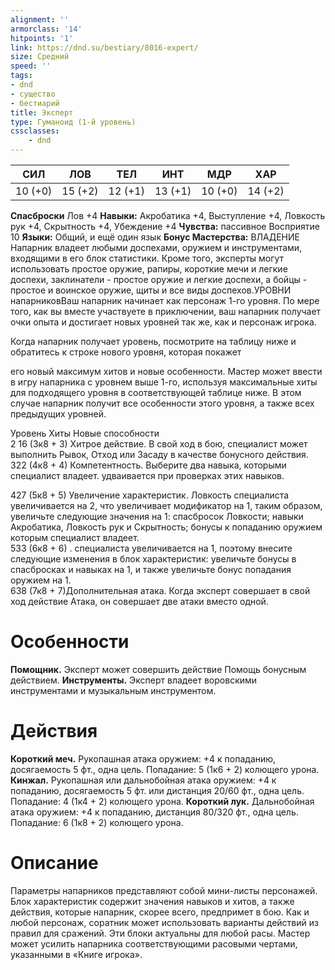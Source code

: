 ```yaml
---
alignment: ''
armorclass: '14'
hitpoints: '1'
link: https://dnd.su/bestiary/8016-expert/
size: Средний
speed: ''
tags:
- dnd
- существо
- бестиарий
title: Эксперт
type: Гуманоид (1-й уровень)
cssclasses:
    - dnd
---
```



| СИЛ | ЛОВ | ТЕЛ | ИНТ | МДР | ХАР |
|---|---|---|---|---|---|
| 10 (+0) | 15 (+2) | 12 (+1) | 13 (+1) | 10 (+0) | 14 (+2) |
**Спасброски** Лов +4
**Навыки:** Акробатика +4, Выступление +4, Ловкость рук +4, Скрытность +4, Убеждение +4
**Чувства:** пассивное Восприятие 10
**Языки:** Общий, и ещё один язык
**Бонус Мастерства:** ВЛАДЕНИЕ 
Напарник владеет любыми доспехами, оружием и инструментами, входящими в его блок статистики. Кроме того, эксперты могут использовать простое оружие, рапиры, короткие мечи и легкие доспехи, заклинатели - простое оружие и легкие доспехи, а бойцы - простое и воинское оружие, щиты и все виды доспехов.УРОВНИ напарниковВаш напарник начинает как персонаж 1-го уровня. По мере того, как вы вместе участвуете в приключении, ваш напарник получает очки опыта и достигает новых уровней так же, как и персонаж игрока.

Когда напарник получает уровень, посмотрите на таблицу ниже и обратитесь к строке нового уровня, которая покажет

его новый максимум хитов и новые особенности. Мастер может ввести в игру напарника с уровнем выше 1-го, используя максимальные хиты для подходящего уровня в соответствующей таблице ниже. В этом случае напарник получит все особенности этого уровня, а также всех предыдущих уровней.


Уровень  Хиты Новые способности  
2 16 (3к8 + 3) Хитрое действие. В свой ход в бою, специалист может выполнить Рывок, Отход или Засаду в качестве бонусного действия.  
322 (4к8 + 4)  Компетентность. Выберите два навыка, которыми специалист владеет.  удваивается при проверках этих навыков.

  
427 (5к8 + 5)  Увеличение характеристик. Ловкость специалиста увеличивается на 2, что увеличивает модификатор на 1, таким образом, увеличьте следующие значения на 1: спасбросок Ловкости; навыки Акробатика, Ловкость рук и Скрытность; бонусы к попаданию оружием которым специалист владеет.  
533 (6к8 + 6) .  специалиста увеличивается на 1, поэтому внесите следующие изменения в блок характеристик: увеличьте бонусы в спасбросках и навыках на 1, и также увеличьте бонус попадания оружием на 1.  
638 (7к8 + 7)Дополнительная атака. Когда эксперт совершает в свой ход действие Атака, он совершает две атаки вместо одной.


# Особенности
**Помощник.** Эксперт может совершить действие Помощь бонусным действием.
**Инструменты.** Эксперт владеет воровскими инструментами и музыкальным инструментом.


# Действия
**Короткий меч.** Рукопашная атака оружием: +4 к попаданию, досягаемость 5 фт., одна цель. Попадание: 5 (1к6 + 2) колющего урона.
**Кинжал.** Рукопашная или дальнобойная атака оружием: +4 к попаданию, досягаемость 5 фт. или дистанция 20/60 фт., одна цель. Попадание: 4 (1к4 + 2) колющего урона.
**Короткий лук.** Дальнобойная атака оружием: +4 к попаданию, дистанция 80/320 фт., одна цель. Попадание: 6 (1к8 + 2) колющего урона.


# Описание
Параметры напарников представляют собой мини-листы персонажей. Блок характеристик содержит значения навыков и хитов, а также действия, которые напарник, скорее всего, предпримет в бою. Как и любой персонаж, соратник может использовать варианты действий из правил для сражений. Эти блоки актуальны для любой расы. Мастер может усилить напарника соответствующими расовыми чертами, указанными в «Книге игрока».